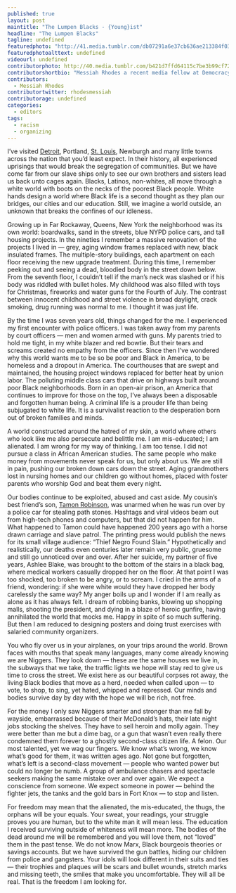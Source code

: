 ```yaml
---
published: true
layout: post
maintitle: "The Lumpen Blacks - {Young}ist"
headline: "The Lumpen Blacks"
tagline: undefined
featuredphoto: "http://41.media.tumblr.com/db07291a6e37cb636ae213384f03ecdf/tumblr_nfz76jvVpC1rq2ndso1_1280.jpg"
featuredphotoalttext: undefined
videourl: undefined
contributorphoto: http://40.media.tumblr.com/b421d7ffd64115c7be3b99cf72609418/tumblr_nfz76vuNgW1rq2ndso1_1280.jpg
contributorshortbio: "Messiah Rhodes a recent media fellow at Democracy Now!, directs, shoots and edits documentaries that have been featured in festivals, educational distribution, on platforms such as Vice, Huffington Post, Village Voice & others. Follow him: www.rhodespictures.com"
contributors:
  - Messiah Rhodes
contributortwitter: rhodesmessiah
contributorage: undefined
categories: 
  - editors
tags: 
  - racism 
  - organizing
---
```

I’ve visited [Detroit](http://www.democracynow.org/blog/2014/10/21/video_detroit_residents_meet_with_united), Portland, [St. Louis](http://www.democracynow.org/2014/10/13/thousands_march_in_ferguson_for_police), Newburgh and many little towns across the nation that you’d least expect. In their history, all experienced uprisings that would break the segregation of communities. But we have come far from our slave ships only to see our own brothers and sisters lead us back unto cages again. Blacks, Latinos, non-whites, all move through a white world with boots on the necks of the poorest Black people. White hands design a world where Black life is a second thought as they plan our bridges, our cities and our education. Still, we imagine a world outside, an unknown that breaks the confines of our idleness.
      
Growing up in Far Rockaway, Queens, New York the neighborhood was its own world: boardwalks, sand in the streets, blue NYPD police cars, and tall housing projects. In the nineties I remember a massive renovation of the projects I lived in — grey, aging window frames replaced with new, black insulated frames. The multiple-story buildings, each apartment on each floor receiving the new upgrade treatment. During this time, I remember peeking out and seeing a dead, bloodied body in the street down below. From the seventh floor, I couldn’t tell if the man’s neck was slashed or if his body was riddled with bullet holes. My childhood was also filled with toys for Christmas, fireworks and water guns for the Fourth of July. The contrast between innocent childhood and street violence in broad daylight, crack smoking, drug running was normal to me. I thought it was just life.
              
By the time I was seven years old, things changed for the me. I experienced my first encounter with police officers. I was taken away from my parents by court officers — men and women armed with guns. My parents tried to hold me tight, in my white blazer and red bowtie. But their tears and screams created no empathy from the officers. Since then I’ve wondered why this world wants me to be so be poor and Black in America, to be homeless and a dropout in America. The courthouses that are swept and maintained, the housing project windows replaced for better heat by union labor. The polluting middle class cars that drive on highways built around poor Black neighborhoods. Born in an open-air prison, an America that continues to improve for those on the top, I’ve always been a disposable and forgotten human being. A criminal life is a prouder life than being subjugated to white life. It is a survivalist reaction to the desperation born out of broken families and minds.
            
A world constructed around the hatred of my skin, a world where others who look like me also persecute and belittle me. I am mis-educated; I am alienated. I am wrong for my way of thinking. I am too tense. I did not pursue a class in African American studies. The same people who make money from movements never speak for us, but only about us. We are still in pain, pushing our broken down cars down the street. Aging grandmothers lost in nursing homes and our children go without homes, placed with foster parents who worship God and beat them every night.                          
        
 Our bodies continue to be exploited, abused and cast aside. My cousin’s best friend’s son, [Tamon Robinson](https://www.youtube.com/watch?v=jQYSICuryVU), was unarmed when he was run over by a police car for stealing path stones. Hashtags and viral videos beam out from high-tech phones and computers, but that did not happen for him. What happened to Tamon could have happened 200 years ago with a horse drawn carriage and slave patrol. The printing press would publish the news for its small village audience: “Thief Negro Found Slain.” Hypothetically and realistically, our deaths even centuries later remain very public, gruesome and still go unnoticed over and over. After her suicide, my partner of five years, Ashlee Blake, was brought to the bottom of the stairs in a black bag, where medical workers casually dropped her on the floor. At that point I was too shocked, too broken to be angry, or to scream. I cried in the arms of a friend, wondering: if she were white would they have dropped her body carelessly the same way? My anger boils up and I wonder if I am really as alone as it has always felt. I dream of robbing banks, blowing up shopping malls, shooting the president, and dying in a blaze of heroic gunfire, having annihilated the world that mocks me. Happy in spite of so much suffering. But then I am reduced to designing posters and doing trust exercises with salaried community organizers. 

You who fly over us in your airplanes, on your trips around the world. Brown faces with mouths that speak many languages, many come already knowing we are Niggers. They look down — these are the same houses we live in, the subways that we take, the traffic lights we hope will stay red to give us time to cross the street. We exist here as our beautiful corpses rot away, the living Black bodies that move as a herd, needed when called upon — to vote, to shop, to sing, yet hated, whipped and repressed. Our minds and bodies survive day by day with the hope we will be rich, not free.

For the money I only saw Niggers smarter and stronger than me fall by wayside, embarrassed because of their McDonald’s hats, their late night jobs stocking the shelves.  They have to sell heroin and molly again. They were better than me but a dime bag, or a gun that wasn’t even really there condemned them forever to a ghostly second-class citizen life. A felon. Our most talented, yet we wag our fingers. We know what’s wrong, we know what’s good for them, it was written ages ago. Not gone but forgotten, what’s left is a second-class movement — people who wanted power but could no longer be numb. A group of ambulance chasers and spectacle seekers making the same mistake over and over again. We expect a conscience from someone. We expect someone in power — behind the fighter jets, the tanks and the gold bars in Fort Knox — to stop and listen.

For freedom may mean that the alienated, the mis-educated, the thugs, the orphans will be your equals. Your sweat, your readings, your struggle proves you are human, but to the white man it will mean less. The education I received surviving outside of whiteness will mean more. The bodies of the dead around me will be remembered and you will love them, not “loved” them in the past tense. We do not know Marx, Black bourgeois theories or savings accounts. But we have survived the gun battles, hiding our children from police and gangsters. Your idols will look different in their suits and ties — their trophies and plaques will be scars and bullet wounds, stretch marks and missing teeth, the smiles that make you uncomfortable. They will all be real. That is the freedom I am looking for.


